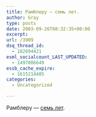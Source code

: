 ```yaml
---
title: Рамблеру — семь лет.
author: Gray
type: posts
date: 2003-09-26T08:32:35+00:00
excerpt:
url: /3909
dsq_thread_id:
  - 182694421
esml_socialcount_LAST_UPDATED:
  - 1497086649
essb_cache_expire:
  - 1615214405
categories:
  - Uncategorized

---
```








Рамблеру &#8212; <a href="http://www.rambler.ru/7years/" target="_blank">семь лет</a>.
